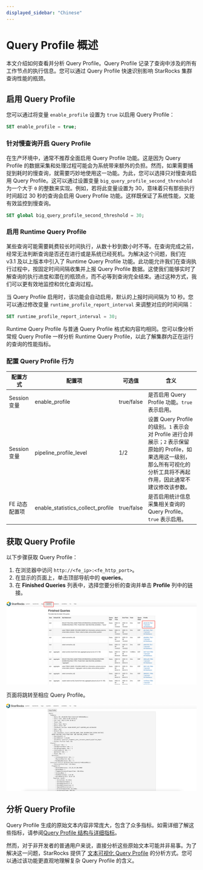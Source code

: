 ```yaml
---
displayed_sidebar: "Chinese"
---
```


# Query Profile 概述

本文介绍如何查看并分析 Query Profile。Query Profile 记录了查询中涉及的所有工作节点的执行信息。您可以通过 Query Profile 快速识别影响 StarRocks 集群查询性能的瓶颈。

## 启用 Query Profile

您可以通过将变量 `enable_profile` 设置为 `true` 以启用 Query Profile：

```SQL
SET enable_profile = true;
```

### 针对慢查询开启 Query Profile

在生产环境中，通常不推荐全面启用 Query Profile 功能。这是因为 Query Profile 的数据采集和处理过程可能会为系统带来额外的负担。然而，如果需要捕捉到耗时的慢查询，就需要巧妙地使用这一功能。为此，您可以选择只对慢查询启用 Query Profile。这可以通过设置变量 `big_query_profile_second_threshold` 为一个大于 `0` 的整数来实现。例如，若将此变量设置为 30，意味着只有那些执行时间超过 30 秒的查询会启用 Query Profile 功能。这样既保证了系统性能，又能有效监控到慢查询。

```SQL
SET global big_query_profile_second_threshold = 30;
```

### 启用 Runtime Query Profile

某些查询可能需要耗费较长时间执行，从数十秒到数小时不等。在查询完成之前，经常无法判断查询是否还在进行或是系统已经死机。为解决这个问题，我们在 v3.1 及以上版本中引入了 Runtime Query Profile 功能。此功能允许我们在查询执行过程中，按固定时间间隔收集并上报 Query Profile 数据。这使我们能够实时了解查询的执行进度和潜在的瓶颈点，而不必等到查询完全结束。通过这种方式，我们可以更有效地监控和优化查询过程。

当 Query Profile 启用时，该功能会自动启用，默认的上报时间间隔为 10 秒。您可以通过修改变量 `runtime_profile_report_interval` 来调整对应的时间间隔：

```SQL
SET runtime_profile_report_interval = 30;
```

Runtime Query Profile 与普通 Query Profile 格式和内容均相同。您可以像分析常规 Query Profile 一样分析 Runtime Query Profile，以此了解集群内正在运行的查询的性能指标。

### 配置 Query Profile 行为

| 配置方式 | 配置项 | 可选值 | 含义 |
| -- | -- | -- | -- |
| Session 变量 | enable_profile | true/false | 是否启用 Query Profile 功能。`true` 表示启用。 |
| Session 变量 | pipeline_profile_level | 1/2 | 设置 Query Profile 的级别。`1` 表示会对 Profile 进行合并展示；`2` 表示保留原始的 Profile，如果选用这一级别，那么所有可视化的分析工具将不再起作用，因此通常不建议修改该参数。 |
| FE 动态配置项 | enable_statistics_collect_profile | true/false | 是否启用统计信息采集相关查询的 Query Profile。`true` 表示启用。 |

## 获取 Query Profile

以下步骤获取 Query Profile：

1. 在浏览器中访问 `http://<fe_ip>:<fe_http_port>`。
2. 在显示的页面上，单击顶部导航中的 **queries**。
3. 在 **Finished Queries** 列表中，选择您要分析的查询并单击 **Profile** 列中的链接。

![img](../assets/profile-1.png)

页面将跳转至相应 Query Profile。

![img](../assets/profile-2.png)

## 分析 Query Profile

Query Profile 生成的原始文本内容非常庞大，包含了众多指标。如需详细了解这些指标，请参阅[Query Profile 结构与详细指标](./query_profile_details.md)。

然而，对于非开发者的普通用户来说，直接分析这些原始文本可能并非易事。为了解决这一问题，StarRocks 提供了 [文本可视化 Query Profile](./query_profile_text_based_analysis.md) 的分析方式。您可以通过该功能更直观地理解复杂 Query Profile 的含义。
